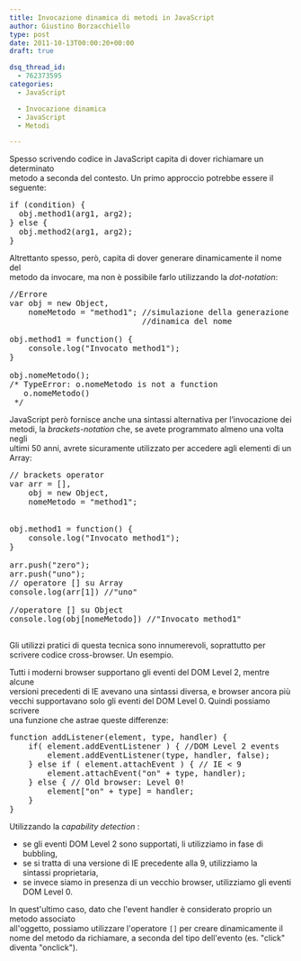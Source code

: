 ```yaml
---
title: Invocazione dinamica di metodi in JavaScript
author: Giustino Borzacchiello
type: post
date: 2011-10-13T00:00:20+00:00
draft: true

dsq_thread_id:
  - 762373595
categories:
  - JavaScript

  - Invocazione dinamica
  - JavaScript
  - Metodi

---
```

Spesso scrivendo codice in JavaScript capita di dover richiamare un determinato  
metodo a seconda del contesto. Un primo approccio potrebbe essere il seguente:

<pre class="prettyprint">if (condition) {
  obj.method1(arg1, arg2);
} else {
  obj.method2(arg1, arg2);
}
</pre>

Altrettanto spesso, però, capita di dover generare dinamicamente il nome del  
metodo da invocare, ma non è possibile farlo utilizzando la _dot-notation_:

<pre class="prettyprint">//Errore
var obj = new Object,
    nomeMetodo = "method1"; //simulazione della generazione 
                            //dinamica del nome

obj.method1 = function() { 
    console.log("Invocato method1"); 
}

obj.nomeMetodo();
/* TypeError: o.nomeMetodo is not a function
   o.nomeMetodo() 
 */
</pre>

JavaScript però fornisce anche una sintassi alternativa per l&#8217;invocazione dei  
metodi, la _brackets-notation_ che, se avete programmato almeno una volta negli  
ultimi 50 anni, avrete sicuramente utilizzato per accedere agli elementi di un  
Array:

<pre class="prettyprint">// brackets operator
var arr = [],
    obj = new Object,
    nomeMetodo = "method1";


obj.method1 = function() { 
    console.log("Invocato method1"); 
}

arr.push("zero");
arr.push("uno");
// operatore [] su Array
console.log(arr[1]) //"uno"

//operatore [] su Object
console.log(obj[nomeMetodo]) //"Invocato method1"

</pre>

Gli utilizzi pratici di questa tecnica sono innumerevoli, soprattutto per  
scrivere codice cross-browser. Un esempio.

Tutti i moderni browser supportano gli eventi del DOM Level 2, mentre alcune  
versioni precedenti di IE avevano una sintassi diversa, e browser ancora più  
vecchi supportavano solo gli eventi del DOM Level 0. Quindi possiamo scrivere  
una funzione che astrae queste differenze:

<pre class="prettyprint">function addListener(element, type, handler) {
    if( element.addEventListener ) { //DOM Level 2 events
        element.addEventListener(type, handler, false);
    } else if ( element.attachEvent ) { // IE &lt; 9
        element.attachEvent("on" + type, handler);
    } else { // Old browser: Level 0!
        element["on" + type] = handler;
    }
}
</pre>

Utilizzando la _capability detection_ :

  * se gli eventi DOM Level 2 sono supportati, li utilizziamo in fase di  
    bubbling,
  * se si tratta di una versione di IE precedente alla 9, utilizziamo la  
    sintassi proprietaria,
  * se invece siamo in presenza di un vecchio browser, utilizziamo gli eventi  
    DOM Level 0.

In quest'ultimo caso, dato che l'event handler è considerato proprio un metodo associato  
all'oggetto, possiamo utilizzare l'operatore `[]` per creare dinamicamente il  
nome del metodo da richiamare, a seconda del tipo dell'evento (es. "click"  
diventa "onclick").